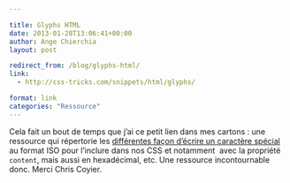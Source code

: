 ```yaml
---

title: Glyphs HTML
date: 2013-01-28T13:06:41+00:00
author: Ange Chierchia
layout: post

redirect_from: /blog/glyphs-html/
link:
  - http://css-tricks.com/snippets/html/glyphs/

format: link
categories: "Ressource"
---
```

Cela fait un bout de temps que j&rsquo;ai ce petit lien dans mes cartons : une ressource qui répertorie les [différentes façon d&rsquo;écrire un caractère spécial](http://css-tricks.com/snippets/html/glyphs/ "Tous les caractères spéciaux au format ISO, hexadécimal, octal, etc. ") au format ISO pour l&rsquo;inclure dans nos CSS et notamment  avec la propriété `content`, mais aussi en hexadécimal, etc. Une ressource incontournable donc. Merci Chris Coyier.